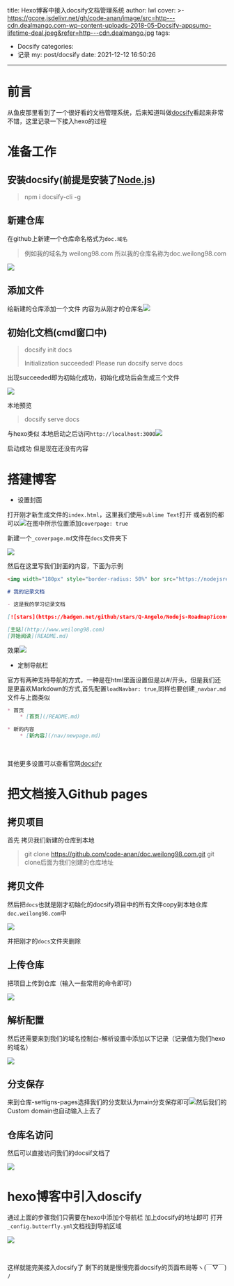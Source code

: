 title: Hexo博客中接入docsify文档管理系统
author: lwl
cover: >-
  https://gcore.jsdelivr.net/gh/code-anan/image/src=http---cdn.dealmango.com-wp-content-uploads-2018-05-Docsify-appsumo-lifetime-deal.jpeg&refer=http---cdn.dealmango.jpg
tags:
  - Docsify
categories:
  - 记录
my: post/docsify
date: 2021-12-12 16:50:26
---

# 前言

从鱼皮那里看到了一个很好看的文档管理系统，后来知道叫做[docsify](https://docsify.js.org/#/)看起来非常不错，这里记录一下接入hexo的过程 

# 准备工作

## 安装docsify(前提是安装了[Node.js](https://nodejs.org/zh-cn/download/))
   > npm i docsify-cli -g

## 新建仓库
在github上新建一个仓库命名格式为`doc.域名`
   > 例如我的域名为 weilong98.com 所以我的仓库名称为doc.weilong98.com

![](https://gcore.jsdelivr.net/gh/code-anan/image/20211211195623.png)

## 添加文件
给新建的仓库添加一个文件 内容为从刚才的仓库名![](https://gcore.jsdelivr.net/gh/code-anan/image/20211211200200.png)
## 初始化文档(cmd窗口中)
   > docsify init docs
   >
   > Initialization succeeded! Please run docsify serve docs

出现succeeded即为初始化成功，初始化成功后会生成三个文件

![](https://gcore.jsdelivr.net/gh/code-anan/image/20211211201310.png)

本地预览

> docsify serve docs

与hexo类似 本地启动之后访问`http://localhost:3000`![](https://gcore.jsdelivr.net/gh/code-anan/image/20211211201503.png)

启动成功 但是现在还没有内容

# 搭建博客

- 设置封面

打开刚才新生成文件的`index.html`，这里我们使用`sublime Text`打开 或者别的都可以![](https://gcore.jsdelivr.net/gh/code-anan/image/20211211201846.png)在图中所示位置添加`coverpage: true`

新建一个`_coverpage.md`文件在`docs`文件夹下

![](https://gcore.jsdelivr.net/gh/code-anan/image/20211211202309.png)

然后在这里写我们封面的内容，下面为示例

```markdown
<img width="180px" style="border-radius: 50%" bor src="https://nodejsred.oss-cn-shanghai.aliyuncs.com/nodejs_roadmap-logo.jpeg?x-oss-process=style/may">

# 我的记录文档

- 这是我的学习记录文档

[![stars](https://badgen.net/github/stars/Q-Angelo/Nodejs-Roadmap?icon=github&color=4ab8a1)](https://github.com/Q-Angelo/Nodejs-Roadmap) [![forks](https://badgen.net/github/forks/Q-Angelo/Nodejs-Roadmap?icon=github&color=4ab8a1)](https://github.com/Q-Angelo/Nodejs-Roadmap)

[主站](http://www.weilong98.com)
[开始阅读](README.md)

```

效果![](https://gcore.jsdelivr.net/gh/code-anan/image/20211212152705.png)

- 定制导航栏

官方有两种支持导航的方式，一种是在html里面设置但是以#/开头，但是我们还是更喜欢Markdown的方式,首先配置`loadNavbar: true`,同样也要创建`_navbar.md`文件与上面类似

```markdown
* 首页
    * [首页](/README.md)

* 新的内容
    * [新内容](/nav/newpage.md)
```

<br/>

其他更多设置可以查看官网[docsify](https://docsify.js.org/#/zh-cn/)

# 把文档接入Github pages

## 拷贝项目
首先  拷贝我们新建的仓库到本地
> git clone https://github.com/code-anan/doc.weilong98.com.git
> git clone后面为我们创建的仓库地址

## 拷贝文件
然后把`docs`也就是刚才初始化的docsify项目中的所有文件copy到本地仓库`doc.weilong98.com`中

![](https://gcore.jsdelivr.net/gh/code-anan/image/20211212154220.png)

并把刚才的`docs`文件夹删除

## 上传仓库
把项目上传到仓库（输入一些常用的命令即可）

   ![](https://gcore.jsdelivr.net/gh/code-anan/image/20211212155022.png)

## 解析配置
然后还需要来到我们的域名控制台-解析设置中添加以下记录（记录值为我们hexo的域名）

   ![](https://gcore.jsdelivr.net/gh/code-anan/image/20211212161259.png)
## 分支保存
来到仓库-settigns-pages选择我们的分支默认为main分支保存即可![](https://gcore.jsdelivr.net/gh/code-anan/image/20211212160759.png)然后我们的Custom domain也自动输入上去了
## 仓库名访问
然后可以直接访问我们的docsif文档了

   ![](https://gcore.jsdelivr.net/gh/code-anan/image/20211212161442.png)

# hexo博客中引入doscify

 通过上面的步骤我们只需要在hexo中添加个导航栏 加上docsify的地址即可 打开`_config.butterfly.yml`文档找到导航区域

![](https://gcore.jsdelivr.net/gh/code-anan/image/20211212164050.png)

<br/>

这样就能完美接入docsify了  剩下的就是慢慢完善docsify的页面布局等ヽ(￣▽￣)ﾉ
